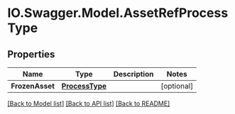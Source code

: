 # IO.Swagger.Model.AssetRefProcessType
## Properties

Name | Type | Description | Notes
------------ | ------------- | ------------- | -------------
**FrozenAsset** | [**ProcessType**](ProcessType.md) |  | [optional] 

[[Back to Model list]](../README.md#documentation-for-models) [[Back to API list]](../README.md#documentation-for-api-endpoints) [[Back to README]](../README.md)

